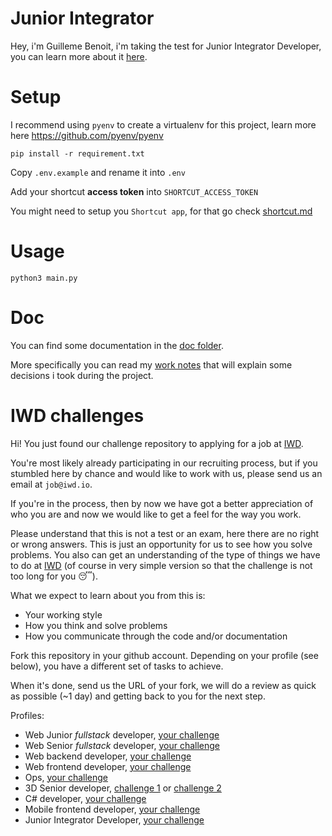 # Junior Integrator

Hey, i'm Guilleme Benoit, i'm taking the test for Junior Integrator Developer, you can learn more about it [here](doc/tech_test.md).

# Setup

I recommend using `pyenv` to create a virtualenv for this project, learn more here https://github.com/pyenv/pyenv 

```
pip install -r requirement.txt 
```

Copy `.env.example` and rename it into `.env`

Add your shortcut **access token** into `SHORTCUT_ACCESS_TOKEN`


You might need to setup you `Shortcut app`, for that go check [shortcut.md](/doc/shortcut.md)
# Usage

```
python3 main.py
```

# Doc

You can find some documentation in the [doc folder](/doc).

More specifically you can read my [work notes](/doc/notes.md) that will explain some decisions i took during the project.

# IWD challenges

Hi! You just found our challenge repository to applying for a job at [IWD](https://iwd.io/).

You're most likely already participating in our recruiting process, but if you stumbled here by chance and would like to work with us, please send us an email at `job@iwd.io`.

If you're in the process, then by now we have got a better appreciation of who you are and now we would like to get a feel for the way you work.

Please understand that this is not a test or an exam, here there are no right or wrong answers. This is just an opportunity for us to see how you solve problems. You also can get an understanding of the type of things we have to do at [IWD](https://iwd.io/) (of course in very simple version so that the challenge is not too long for you 😴).

What we expect to learn about you from this is:

- Your working style
- How you think and solve problems
- How you communicate through the code and/or documentation

Fork this repository in your github account. Depending on your profile (see
below), you have a different set of tasks to achieve.

When it's done, send us the URL of your fork, we will do a review as quick as
possible (~1 day) and getting back to you for the next step.

Profiles:

- Web Junior _fullstack_ developer, [your challenge](fullstack/junior)
- Web Senior _fullstack_ developer, [your challenge](fullstack/senior)
- Web backend developer, [your challenge](backend)
- Web frontend developer, [your challenge](frontend)
- Ops, [your challenge](ops)
- 3D Senior developer, [challenge 1](3D/senior) or [challenge 2](3D/MeshCombiner)
- C# developer, [your challenge](3D/CacheModuleTest)
- Mobile frontend developer, [your challenge](mobile/frontend)
- Junior Integrator Developer, [your challenge](integrator/junior)
